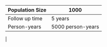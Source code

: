 | Population Size | 1000              |
|-----------------|-------------------|
| Follow up time  | 5 years           |
| Person-years    | 5000 person-years |
|